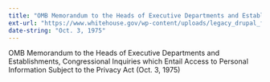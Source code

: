 ```yaml
---
title: "OMB Memorandum to the Heads of Executive Departments and Establishments, Congressional Inquiries which Entail Access to Personal Information Subject to the Privacy Act"
ext-url: "https://www.whitehouse.gov/wp-content/uploads/legacy_drupal_files/omb/inforeg/inforeg/lynn1975.pdf"
date-string: "Oct. 3, 1975"
---
```

OMB Memorandum to the Heads of Executive Departments and Establishments, Congressional Inquiries which Entail Access to Personal Information Subject to the Privacy Act
(Oct. 3, 1975)

